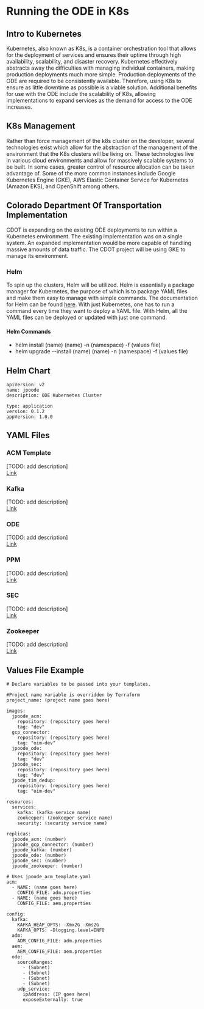 # Running the ODE in K8s
## Intro to Kubernetes
Kubernetes, also known as K8s, is a container orchestration tool that allows for the deployment of services and ensures their uptime through high availability, scalability, and disaster recovery.
Kubernetes effectively abstracts away the difficulties with managing individual containers, making production deployments much more simple.
Production deployments of the ODE are required to be consistently available.
Therefore, using K8s to ensure as little downtime as possible is a viable solution.
Additional benefits for use with the ODE include the scalability of K8s, allowing implementations to expand services as the demand for access to the ODE increases.

## K8s Management
Rather than force management of the k8s cluster on the developer, several technologies exist which allow for the abstraction of the management of the environment that the K8s clusters will be living on.
These technologies live in various cloud environments and allow for massively scalable systems to be built.
In some cases, greater control of resource allocation can be taken advantage of.
Some of the more common instances include Google Kubernetes Engine (GKE), AWS Elastic Container Service for Kubernetes (Amazon EKS), and OpenShift among others.

## Colorado Department Of Transportation Implementation
CDOT is expanding on the existing ODE deployments to run within a Kubernetes environment.
The existing implementation was on a single system.
An expanded implementation would be more capable of handling massive amounts of data traffic.
The CDOT project will be using GKE to manage its environment.

### Helm
To spin up the clusters, Helm will be utilized.
Helm is essentially a package manager for Kubernetes, the purpose of which is to package YAML files and make them easy to manage with simple commands.
The documentation for Helm can be found [here](https://helm.sh/docs/).
With just Kubernetes, one has to run a command every time they want to deploy a YAML file.
With Helm, all the YAML files can be deployed or updated with just one command.

#### Helm Commands
- helm install (name) (name) -n (namespace) -f (values file)
- helm upgrade --install (name) (name) -n (namespace) -f (values file)

## Helm Chart
```
apiVersion: v2
name: jpoode
description: ODE Kubernetes Cluster

type: application
version: 0.1.2
appVersion: 1.0.0
```

## YAML Files
### ACM Template
[TODO: add description]
<br>
[Link](k8s-demo/templates/jpoode_acm_template.yaml)

### Kafka
[TODO: add description]
<br>
[Link](k8s-demo/templates/jpoode_kafka.yaml)

### ODE
[TODO: add description]
<br>
[Link](k8s-demo/templates/jpoode_ode.yaml)

### PPM
[TODO: add description]
<br>
[Link](k8s-demo/templates/jpoode_ppm_template.yaml)

### SEC
[TODO: add description]
<br>
[Link](k8s-demo/templates/jpoode_sec.yaml)

### Zookeeper
[TODO: add description]
<br>
[Link](k8s-demo/templates/jpoode_zookeeper.yaml)

## Values File Example
```
# Declare variables to be passed into your templates.

#Project name variable is overridden by Terraform
project_name: (project name goes here)

images:
  jpoode_acm:
    repository: (repository goes here)
    tag: "dev"
  gcp_connector:
    repository: (repository goes here)
    tag: "oim-dev"
  jpoode_ode:
    repository: (repository goes here)
    tag: "dev"
  jpoode_sec:
    repository: (repository goes here)
    tag: "dev"
  jpode_tim_dedup:
    repository: (repository goes here)
    tag: "oim-dev"

resources:
  services:
    kafka: (kafka service name)
    zookeeper: (zookeeper service name)
    security: (security service name)

replicas:
  jpoode_acm: (number)
  jpoode_gcp_connector: (number)
  jpoode_kafka: (number)
  jpoode_ode: (number)
  jpoode_sec: (number)
  jpoode_zookeeper: (number)

# Uses jpoode_acm_template.yaml
acm:
  - NAME: (name goes here)
    CONFIG_FILE: adm.properties
  - NAME: (name goes here)
    CONFIG_FILE: aem.properties

config:
  kafka:
    KAFKA_HEAP_OPTS: -Xmx2G -Xms2G
    KAFKA_OPTS: -Dlogging.level=INFO
  adm:
    ADM_CONFIG_FILE: adm.properties
  aem:
    AEM_CONFIG_FILE: aem.properties
  ode:
    sourceRanges:
      - (Subnet)
      - (Subnet)
      - (Subnet)
      - (Subnet)
    udp_service:
      ipAddress: (IP goes here)
      exposeExternally: true
```